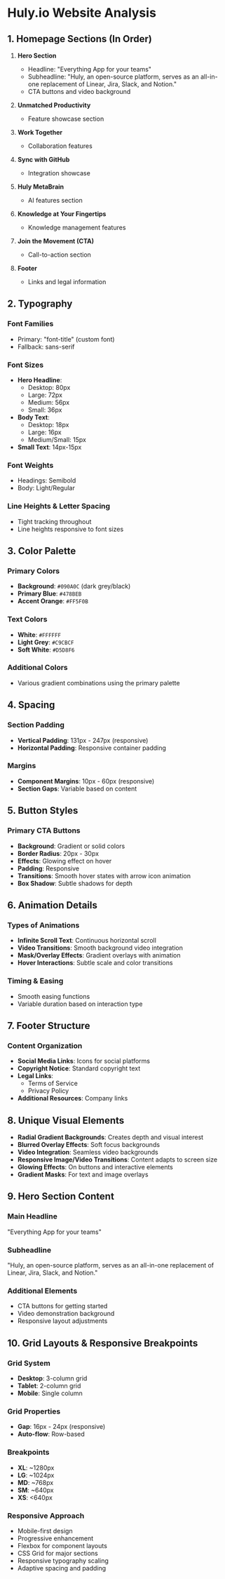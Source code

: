 # Huly.io Website Analysis

## 1. Homepage Sections (In Order)

1. **Hero Section**
   - Headline: "Everything App for your teams"
   - Subheadline: "Huly, an open-source platform, serves as an all-in-one replacement of Linear, Jira, Slack, and Notion."
   - CTA buttons and video background

2. **Unmatched Productivity**
   - Feature showcase section

3. **Work Together**
   - Collaboration features

4. **Sync with GitHub**
   - Integration showcase

5. **Huly MetaBrain**
   - AI features section

6. **Knowledge at Your Fingertips**
   - Knowledge management features

7. **Join the Movement (CTA)**
   - Call-to-action section

8. **Footer**
   - Links and legal information

## 2. Typography

### Font Families
- Primary: "font-title" (custom font)
- Fallback: sans-serif

### Font Sizes
- **Hero Headline**: 
  - Desktop: 80px
  - Large: 72px
  - Medium: 56px
  - Small: 36px
- **Body Text**: 
  - Desktop: 18px
  - Large: 16px
  - Medium/Small: 15px
- **Small Text**: 14px-15px

### Font Weights
- Headings: Semibold
- Body: Light/Regular

### Line Heights & Letter Spacing
- Tight tracking throughout
- Line heights responsive to font sizes

## 3. Color Palette

### Primary Colors
- **Background**: `#090A0C` (dark grey/black)
- **Primary Blue**: `#478BEB`
- **Accent Orange**: `#FF5F0B`

### Text Colors
- **White**: `#FFFFFF`
- **Light Grey**: `#C9CBCF`
- **Soft White**: `#D5D8F6`

### Additional Colors
- Various gradient combinations using the primary palette

## 4. Spacing

### Section Padding
- **Vertical Padding**: 131px - 247px (responsive)
- **Horizontal Padding**: Responsive container padding

### Margins
- **Component Margins**: 10px - 60px (responsive)
- **Section Gaps**: Variable based on content

## 5. Button Styles

### Primary CTA Buttons
- **Background**: Gradient or solid colors
- **Border Radius**: 20px - 30px
- **Effects**: Glowing effect on hover
- **Padding**: Responsive
- **Transitions**: Smooth hover states with arrow icon animation
- **Box Shadow**: Subtle shadows for depth

## 6. Animation Details

### Types of Animations
- **Infinite Scroll Text**: Continuous horizontal scroll
- **Video Transitions**: Smooth background video integration
- **Mask/Overlay Effects**: Gradient overlays with animation
- **Hover Interactions**: Subtle scale and color transitions

### Timing & Easing
- Smooth easing functions
- Variable duration based on interaction type

## 7. Footer Structure

### Content Organization
- **Social Media Links**: Icons for social platforms
- **Copyright Notice**: Standard copyright text
- **Legal Links**: 
  - Terms of Service
  - Privacy Policy
- **Additional Resources**: Company links

## 8. Unique Visual Elements

- **Radial Gradient Backgrounds**: Creates depth and visual interest
- **Blurred Overlay Effects**: Soft focus backgrounds
- **Video Integration**: Seamless video backgrounds
- **Responsive Image/Video Transitions**: Content adapts to screen size
- **Glowing Effects**: On buttons and interactive elements
- **Gradient Masks**: For text and image overlays

## 9. Hero Section Content

### Main Headline
"Everything App for your teams"

### Subheadline
"Huly, an open-source platform, serves as an all-in-one replacement of Linear, Jira, Slack, and Notion."

### Additional Elements
- CTA buttons for getting started
- Video demonstration background
- Responsive layout adjustments

## 10. Grid Layouts & Responsive Breakpoints

### Grid System
- **Desktop**: 3-column grid
- **Tablet**: 2-column grid
- **Mobile**: Single column

### Grid Properties
- **Gap**: 16px - 24px (responsive)
- **Auto-flow**: Row-based

### Breakpoints
- **XL**: ~1280px
- **LG**: ~1024px
- **MD**: ~768px
- **SM**: ~640px
- **XS**: <640px

### Responsive Approach
- Mobile-first design
- Progressive enhancement
- Flexbox for component layouts
- CSS Grid for major sections
- Responsive typography scaling
- Adaptive spacing and padding